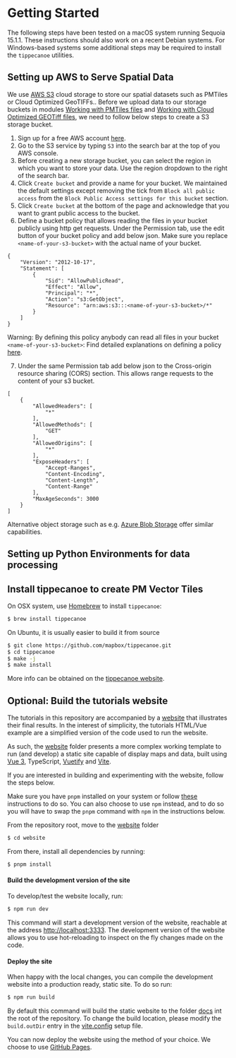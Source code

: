 # Getting Started
The following steps have been tested on a macOS system running Sequoia 15.1.1. These instructions should also work on a recent Debian systems. For Windows-based systems some additional steps may be required to install the `tippecanoe` utilities.

## Setting up AWS to Serve Spatial Data 
We use [AWS S3](https://aws.amazon.com/de/s3/) cloud storage to store our spatial datasets such as PMTiles or Cloud Optimized GeoTIFFs.. Before we upload data to our storage buckets in modules [Working with PMTiles files](../2_PMTiles-map) and [Working with Cloud Optimized GEOTiff files](../3_Cloud-Optimized-GeoTIFF), we need to follow below steps to create a S3 storage bucket.
1. Sign up for a free AWS account [here](https://signin.aws.amazon.com/signup?request_type=register).
2. Go to the S3 service by typing `S3` into the search bar at the top of you AWS console.
3. Before creating a new storage bucket, you can select the region in which you want to store your data. Use the region dropdown to the right of the search bar.
4. Click `Create bucket` and provide a name for your bucket. We maintained the default settings except removing the tick from `Block all public access` from the `Block Public Access settings for this bucket` section.
5. Click `Create bucket` at the bottom of the page and acknowledge that you want to grant public access to the bucket.
6. Define a bucket policy that allows reading the files in your bucket publicly using http get requests. Under the Permission tab, use the edit button of your bucket policy and add below json. Make sure you replace `<name-of-your-s3-bucket>` with the actual name of your bucket. 
```
{
    "Version": "2012-10-17",
    "Statement": [
        {
            "Sid": "AllowPublicRead",
            "Effect": "Allow",
            "Principal": "*",
            "Action": "s3:GetObject",
            "Resource": "arn:aws:s3:::<name-of-your-s3-bucket>/*"
        }
    ]
}
```
Warning: By defining this policy anybody can read all files in your bucket `<name-of-your-s3-bucket>`: Find detailed explanations on defining a policy [here](https://docs.aws.amazon.com/AmazonS3/latest/userguide/access-policy-language-overview.html?icmpid=docs_amazons3_console).

7. Under the same Permission tab add below json to the Cross-origin resource sharing (CORS) section. This allows range requests to the content of your s3 bucket.
```
[
    {
        "AllowedHeaders": [
            "*"
        ],
        "AllowedMethods": [
            "GET"
        ],
        "AllowedOrigins": [
            "*"
        ],
        "ExposeHeaders": [
            "Accept-Ranges",
            "Content-Encoding",
            "Content-Length",
            "Content-Range"
        ],
        "MaxAgeSeconds": 3000
    }
]
```

Alternative object storage such as e.g. [Azure Blob Storage](https://azure.microsoft.com/en-us/products/storage/blobs) offer similar capabilities.

## Setting up Python Environments for data processing


## Install tippecanoe to create PM Vector Tiles
On OSX system, use [Homebrew](http://brew.sh/) to install ``tippecanoe``:
```sh
$ brew install tippecanoe
```
On Ubuntu, it is usually easier to build it from source
```sh
$ git clone https://github.com/mapbox/tippecanoe.git
$ cd tippecanoe
$ make -j
$ make install
```
More info can be obtained on the [tippecanoe website](https://github.com/mapbox/tippecanoe?tab=readme-ov-file#installation).

## Optional: Build the tutorials website
The tutorials in this repository are accompanied by a [website](https://geawiz.github.io/geoviz/) that illustrates their final results. In the interest of simplicity, the tutorials HTML/Vue example are a simplified version of the code used to run the website.   

As such, the [website](site) folder presents a more complex working template to run (and develop) a static site capable of display maps and data, built using [Vue 3](https://vuejs.org), TypeScript, [Vuetify](https://vuetifyjs.com/en/) and [Vite](https://vitejs.dev).

If you are interested in building and experimenting with the website, follow the steps below.

Make sure you have ``pnpm`` installed on your system or follow [these](https://pnpm.io/installation) instructions to do so. You can also choose to use ``npm`` instead, and to do so you will have to swap the ``pnpm`` command with ``npm`` in the instructions below.

From the repository root, move to the [website](./../website) folder 
````sh
$ cd website
```` 

From there, install all dependencies by running:
````sh
$ pnpm install
```` 

#### Build the development version of the site

To develop/test the website locally, run:
````sh
$ npm run dev
````

This command will start a development version of the website, reachable at the address [http://localhost:3333](http://localhost:3333). The development version of the website allows you to use hot-reloading to inspect on the fly changes made on the code.

#### Deploy the site

When happy with the local changes, you can compile the development website into a production ready, static site. To do so run: 
````sh
$ npm run build
````

By default this command will build the static website to the folder [docs](./../docs/) int the root of the repository. To change the build location, please modify the ``build.outDir`` entry in the [vite.config](./../website/vite.config) setup file.

You can now deploy the website using the method of your choice. We choose to use [GitHub Pages](https://pages.github.com).